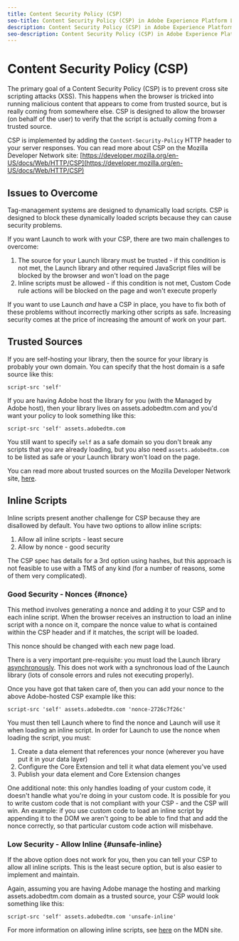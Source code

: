 ```yaml
---
title: Content Security Policy (CSP)
seo-title: Content Security Policy (CSP) in Adobe Experience Platform Launch
description: Content Security Policy (CSP) in Adobe Experience Platform Launch
seo-description: Content Security Policy (CSP) in Adobe Experience Platform Launch
---
```


# Content Security Policy (CSP)

The primary goal of a Content Security Policy (CSP) is to prevent cross site scripting attacks (XSS). This happens when the browser is tricked into running malicious content that appears to come from trusted source, but is really coming from somewhere else. CSP is designed to allow the browser (on behalf of the user) to verify that the script is actually coming from a trusted source.

CSP is implemented by adding the `Content-Security-Policy` HTTP header to your server responses. You can read more about CSP on the Mozilla Developer Network site: [https://developer.mozilla.org/en-US/docs/Web/HTTP/CSP](https://developer.mozilla.org/en-US/docs/Web/HTTP/CSP)

## Issues to Overcome

Tag-management systems are designed to dynamically load scripts. CSP is designed to block these dynamically loaded scripts because they can cause security problems.

If you want Launch to work with your CSP, there are two main challenges to overcome:

1. The source for your Launch library must be trusted - if this condition is not met, the Launch library and other required JavaScript files will be blocked by the browser and won't load on the page
2. Inline scripts must be allowed - if this condition is not met, Custom Code rule actions will be blocked on the page and won't execute properly

If you want to use Launch _and_ have a CSP in place, you have to fix both of these problems without incorrectly marking other scripts as safe. Increasing security comes at the price of increasing the amount of work on your part.

## Trusted Sources

If you are self-hosting your library, then the source for your library is probably your own domain. You can specify that the host domain is a safe source like this:

`script-src 'self'`

If you are having Adobe host the library for you (with the Managed by Adobe host), then your library lives on assets.adobedtm.com and you'd want your policy to look something like this:

`script-src 'self' assets.adobedtm.com`

You still want to specify `self` as a safe domain so you don't break any scripts that you are already loading, but you also need `assets.adobedtm.com` to be listed as safe or your Launch library won't load on the page.

You can read more about trusted sources on the Mozilla Developer Network site, [here](https://developer.mozilla.org/en-US/docs/Web/HTTP/CSP).

## Inline Scripts

Inline scripts present another challenge for CSP because they are disallowed by default. You have two options to allow inline scripts:

1. Allow all inline scripts - least secure
2. Allow by nonce - good security

The CSP spec has details for a 3rd option using hashes, but this approach is not feasible to use with a TMS of any kind (for a number of reasons, some of them very complicated).

### Good Security - Nonces {#nonce}

This method involves generating a nonce and adding it to your CSP and to each inline script. When the browser receives an instruction to load an inline script with a nonce on it, compare the nonce value to what is contained within the CSP header and if it matches, the script will be loaded.

This nonce should be changed with each new page load.

There is a very important pre-requisite: you must load the Launch library [asynchronously](launch-reference/client-side-information/asynchronous-deployment.md). This does not work with a synchronous load of the Launch library (lots of console errors and rules not executing properly).

Once you have got that taken care of, then you can add your nonce to the above Adobe-hosted CSP example like this:

`script-src 'self' assets.adobedtm.com 'nonce-2726c7f26c'`

You must then tell Launch where to find the nonce and Launch will use it when loading an inline script. In order for Launch to use the nonce when loading the script, you must:

1. Create a data element that references your nonce (wherever you have put it in your data layer)
2. Configure the Core Extension and tell it what data element you've used
3. Publish your data element and Core Extension changes

One additional note: this only handles loading of your custom code, it doesn't handle what you're doing in your custom code. It is possible for you to write custom code that is not compliant with your CSP - and the CSP will win. An example: if you use custom code to load an inline script by appending it to the DOM we aren't going to be able to find that and add the nonce correctly, so that particular custom code action will misbehave.

### Low Security - Allow Inline {#unsafe-inline}

If the above option does not work for you, then you can tell your CSP to allow all inline scripts. This is the least secure option, but is also easier to implement and maintain.

Again, assuming you are having Adobe manage the hosting and marking assets.adobedtm.com domain as a trusted source, your CSP would look something like this:

`script-src 'self' assets.adobedtm.com 'unsafe-inline'`

For more information on allowing inline scripts, see [here](https://developer.mozilla.org/en-US/docs/Web/HTTP/Headers/Content-Security-Policy/script-src) on the MDN site.
